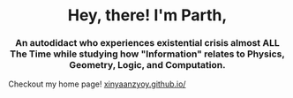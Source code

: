 <h1 align="center">Hey, there! I'm Parth, </h1>
<h3 align="center">An autodidact who experiences existential crisis almost ALL The Time while studying how "Information" relates to Physics, Geometry, Logic, and Computation.</h3>

Checkout my home page! [xinyaanzyoy.github.io/](https://xinyaanzyoy.github.io/)
